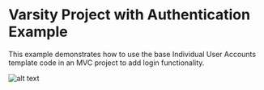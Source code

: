 # Varsity Project with Authentication Example
This example demonstrates how to use the base Individual User Accounts template code in an MVC project to add login functionality.

![alt text](https://github.com/christinebittle/varsity_w_auth/blob/master/varsity_account.jpg?raw=true)

